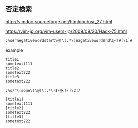 


## 否定検索


http://vimdoc.sourceforge.net/htmldoc/usr_27.html

https://vim-jp.org/vim-users-jp/2009/09/20/Hack-75.html


```vim
:%s#^negativewordstart\@!\(.*\)nagativewordend\@<!#[\1]#
```


example
```
title1
sometextt111
title2
sometext222
title3
sometext222
```

```vim
:%s/^\(some\)\@!\(.*\)$\@<!/[\2]/
```

```
[title1]
sometextt111
[title2]
sometext222
[title3]
sometext222
```
